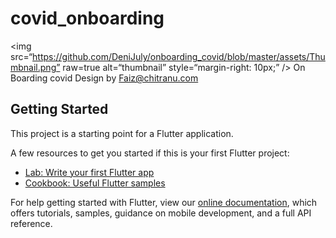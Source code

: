 # covid_onboarding
<img
src=“https://github.com/DeniJuly/onboarding_covid/blob/master/assets/Thumbnail.png”
raw=true
alt=“thumbnail”
style=“margin-right: 10px;”
/>
On Boarding covid
Design by Faiz@chitranu.com

## Getting Started

This project is a starting point for a Flutter application.

A few resources to get you started if this is your first Flutter project:

- [Lab: Write your first Flutter app](https://flutter.dev/docs/get-started/codelab)
- [Cookbook: Useful Flutter samples](https://flutter.dev/docs/cookbook)

For help getting started with Flutter, view our
[online documentation](https://flutter.dev/docs), which offers tutorials,
samples, guidance on mobile development, and a full API reference.
